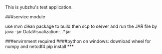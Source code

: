This is yubzhu's test application.

###service module

use mvn clean package to build
then scp to server and run the JAR file by
java -jar DataVisualization-*.*.*.jar

###envirnment required
####python
on windows:
    download wheel for numpy and netcdf4
    pip install ***
